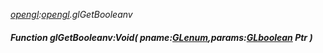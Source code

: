 _[opengl](../../modules/opengl/opengl-module.md):[opengl](../../modules/opengl/opengl-module.md).glGetBooleanv_
##### Function glGetBooleanv:Void( pname:[GLenum](../../modules/opengl/opengl-glenum.md),params:[GLboolean](../../modules/opengl/opengl-glboolean.md) Ptr )

